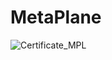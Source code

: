 # MetaPlane

![Certificate_MPL](https://user-images.githubusercontent.com/81981737/155872161-d8ddabc2-fd71-4f4a-9553-77962de57ad7.jpg)
